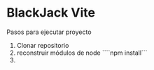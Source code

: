 # BlackJack Vite

Pasos para ejecutar proyecto

1. Clonar repositorio
2. reconstruir módulos de node ````npm install```
3. 